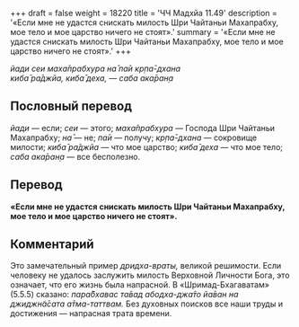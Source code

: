 +++
draft = false
weight = 18220
title = 'ЧЧ Мадхйа 11.49'
description = '«Если мне не удастся снискать милость Шри Чайтаньи Махапрабху, мое тело и мое царство ничего не стоят».'
summary = '«Если мне не удастся снискать милость Шри Чайтаньи Махапрабху, мое тело и мое царство ничего не стоят».'
+++

_йади сеи маха̄прабхура на̄ па̄и кр̣па̄-дхана  
киба̄ ра̄джйа, киба̄ деха, — саба ака̄ран̣а_

## Пословный перевод

_йади_ — если; _сеи_ — этого; _маха̄прабхура_ — Господа Шри Чайтаньи Махапрабху; _на̄_ — не; _па̄и_ — получу; _кр̣па̄_\-_дхана_ — сокровище милости; _киба̄_ _ра̄джйа_ — что мое царство; _киба̄_ _деха_ — что мое тело; _саба_ _ака̄ран̣а_ — все бесполезно.

## Перевод

**«Если мне не удастся снискать милость Шри Чайтаньи Махапрабху, мое тело и мое царство ничего не стоят».**

## Комментарий

Это замечательный пример _дридха-враты,_ великой решимости. Если человеку не удалось заслужить милость Верховной Личности Бога, это означает, что его жизнь была напрасной. В «Шримад-Бхагаватам» (5.5.5) сказано: _пара̄бхавас та̄вад абодха-джа̄то йа̄ван на джиджн̃а̄сата а̄тма-таттвам._ Без духовных поисков все наши труды и достижения — напрасная трата времени.
